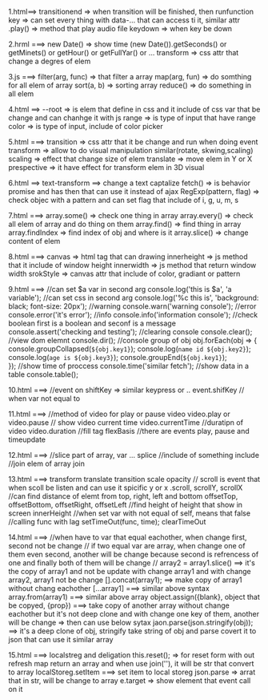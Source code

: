  1.html==> 
    transitionend => when transition will be finished, then runfunction
    key => can set every thing with data-... that can access ti it, similar attr
    .play() => method that play audio file
    keydown => when key be down
    
2.hrml ===>
    new Date() => show time
    (new Date()).getSeconds() or getMinets() or getHour() or getFullYar() or ...
    transform => css attr that change a degres of elem
    
3.js ===>
    filter(arg, func) => that filter a array
    map(arg, fun) => do somthing for all elem of array
    sort(a, b) => sorting array
    reduce() => do something in all elem
    
4.html ==>
    --root => is elem that define in css and it include of css var that be change and can chanhge it with js
    range => is type of input that have range
    color => is type of input, include of color picker

5.html ===>
    transition => css attr that it be change and run when doing event
    transform => allow to do visual manipulation similar(rotate, skwing,scaling)
    scaling => effect that change size of elem
    translate => move elem in Y or X 
    prespective => it have effect for transform elem in 3D visual
    
6.html ==>
    text-transform ==> change a text captalize
    fetch() => is behavior promise and has then that can use it instead of ajax
    RegExp(pattern, flag) => check objec with a pattern and can set flag that include of i, g, u, m, s
    
7.html ===>
    array.some() => check one thing in array
    array.every() => check all elem of array and do thing on them
    array.find() => find thing in array
    array.findIndex => find index of obj and where is it
    array.slice() => change content of elem

8.html ===> 
    canvas => html tag that can drawing
    innerheight => js method that it include of window height
    innerwidth => js method that return window width
    srokStyle => canvas attr that include of color, gradiant or pattern
    
9.html ===>
    //can set $a var in second arg
    console.log('this is $a', 'a variable');
    //can set css in second arg
    console.log('%c this is', 'background: black; font-size: 20px');
    //warning
    console.warn('warning console');
    //error
    console.error('it's error');
    //info
    console.info('information console');
    //check boolean first is a boolean and seconf is a message
    console.assert('checking and testing');
    //clearing console
    console.clear();
    //view dom elemnt
    console.dir();
    //console group of obj
    obj.forEach(obj => {
        console.groupCollapsed(`${obj.key1}`);
        console.log(`name id ${obj.key2}`);
        console.log(`age is ${obj.key3}`);
        console.groupEnd(`${obj.key1}`);    
    });
    //show time of proccess
    console.time('similar fetch');
    //show data in a table
    console.table();

10.html ===> 
    //event on shiftKey => similar keypress or ..
    event.shifKey
    // when var not equal to 

11.html ===> 
    //method of video for play or pause video
    video.play or video.pause
    // show video current time
    video.currentTime
    //duratipn of video
    video.duration
    //fill tag
    flexBasis
    //there are events
    play, pause and timeupdate

12.html ===> 
    //slice part of array, var ...
    splice
    //include of something
    include
    //join elem of array
    join
    
13.html ===>
    transform
    translate
    transition
    scale
    opacity
    // scroll is event that when scoll be listen and can use it  spicific y or x
    .scroll, scrollY, scrollX
    //can find distance of elemt from top, right, left and bottom
    offsetTop, offsetBottom, offsetRight, offsetLeft
    //find height of height that show in screen
    innerHeight
    //when set var with not equal of self, means that false
    //calling func with lag
    setTimeOut(func, time);
    clearTimeOut

14.html ===>
    //when have to var that equal eachother, when change first, second not be change
    // if two equal var are array, when change one of them even second, another will be change because second is refrencess of one and finally both of them will be change
    // array2 = array1.slice() ==> it's the copy of array1 and not be update with change array1 and with change array2, array1 not be change
    [].concat(array1); ==> make copy of array1 without chang eachother
    [...array1] ===> similar above syntax
    array.from(array1) ===> similar above array
    object.assign({blank}, object that be copyed, {prop}) ===> take copy of another array without change eachother
    but it's not deep clone and with change one key of them, another will be change => then can use below sytax
    jaon.parse(json.stringify(obj)); ==> it's a deep clone of obj, stringify take string of obj and parse covert it to json that can use it similar array

15.html ===>
    localstreg and deligation
    this.reset(); => for reset form with out refresh
    map return an array and when use join(''), it will be str that convert to array
    localStoreg.setItem ===> set item to local storeg
    json.parse => arrat that in str, will be change to array
    e.target => show element that event call on it
    
    
